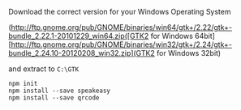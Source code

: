 
Download the correct version for your Windows Operating System

(http://ftp.gnome.org/pub/GNOME/binaries/win64/gtk+/2.22/gtk+-bundle_2.22.1-20101229_win64.zip([GTK2 for Windows 64bit]
[http://ftp.gnome.org/pub/GNOME/binaries/win32/gtk+/2.24/gtk+-bundle_2.24.10-20120208_win32.zip](GTK2 for Windows 32bit)

and extract to `C:\GTK`

```
npm init
npm install --save speakeasy
npm install --save qrcode
```
